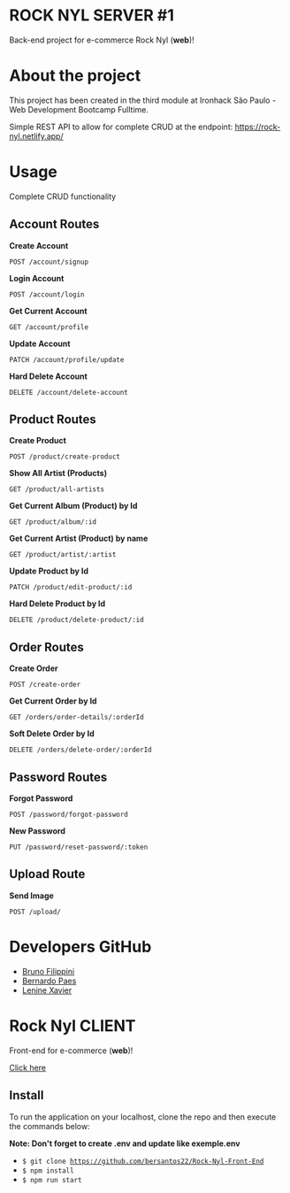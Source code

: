 # ROCK NYL SERVER #1

Back-end project for e-commerce Rock Nyl (**web**)!

# About the project

This project has been created in the third module at Ironhack São Paulo - Web Development Bootcamp Fulltime.

Simple REST API to allow for complete CRUD at the endpoint:
https://rock-nyl.netlify.app/

# Usage

Complete CRUD functionality

## Account Routes

**Create Account**

    POST /account/signup

**Login Account**

    POST /account/login

**Get Current Account**

    GET /account/profile

**Update Account**

    PATCH /account/profile/update

**Hard Delete Account**

    DELETE /account/delete-account

## Product Routes

**Create Product**

    POST /product/create-product

**Show All Artist (Products)**

    GET /product/all-artists

**Get Current Album (Product) by Id**

    GET /product/album/:id

**Get Current Artist (Product) by name**

    GET /product/artist/:artist

**Update Product by Id**

    PATCH /product/edit-product/:id

**Hard Delete Product by Id**

    DELETE /product/delete-product/:id

## Order Routes

**Create Order**

    POST /create-order

**Get Current Order by Id**

    GET /orders/order-details/:orderId

**Soft Delete Order by Id**

    DELETE /orders/delete-order/:orderId

## Password Routes

**Forgot Password**

    POST /password/forgot-password

**New Password**

    PUT /password/reset-password/:token

## Upload Route

**Send Image**

    POST /upload/

# Developers GitHub

- [Bruno Filippini](https://github.com/BrunoFilippini)
- [Bernardo Paes](https://github.com/bersantos22)
- [Lenine Xavier](https://github.com/LenineXavier)

# Rock Nyl CLIENT

Front-end for e-commerce (**web**)!

[Click here](https://github.com/bersantos22/Rock-Nyl-Front-End)

## Install

To run the application on your localhost, clone the repo and then execute the commands below:

**Note: Don't forget to create .env and update like exemple.env**

- <code>$ git clone https://github.com/bersantos22/Rock-Nyl-Front-End</code>
- <code>$ npm install</code>
- <code>$ npm run start</code>
